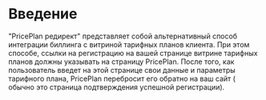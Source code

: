 # Введение

"PricePlan редирект" представляет собой альтернативный способ интеграции биллинга с витриной тарифных планов клиента.
При этом способе, ссылки на регистрацию на вашей странице витрине тарифных планов должны указывать на страницу PricePlan. После того, как пользователь введет на этой странице свои данные и параметры тарифного плана, PricePlan перебросит его обратно на ваш сайт ( обычно это страница подтверждения успешной регистрации).
